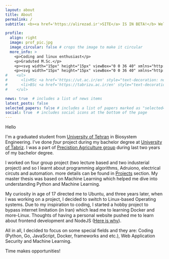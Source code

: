 ```yaml
---
layout: about
title: About
permalink: /
subtitle: <b><a href='https://alirezad.ir'>SITE</a> IS IN BETA!</b> Welcome!

profile:
  align: right
  image: prof_pic.jpg
  image_circular: false # crops the image to make it circular
  more_info: >
    <p>Coding and linux enthusiast</p>
    <p>Graduted M.Sc.</p>
    <p><svg width="15px" height="15px" viewBox="0 0 36 40" xmlns="http://www.w3.org/2000/svg" xmlns:xlink="http://www.w3.org/1999/xlink" aria-hidden="true" role="img" class="iconify iconify--twemoji" preserveAspectRatio="xMidYMid meet" fill="#000000" stroke="#000000" stroke-width="0.00036"><g id="SVGRepo_bgCarrier" stroke-width="0"></g><g id="SVGRepo_tracerCarrier" stroke-linecap="round" stroke-linejoin="round"></g><g id="SVGRepo_iconCarrier"><path fill="#31373D" d="M34.459 1.375a2.999 2.999 0 0 0-4.149.884L13.5 28.17l-8.198-7.58a2.999 2.999 0 1 0-4.073 4.405l10.764 9.952s.309.266.452.359a2.999 2.999 0 0 0 4.15-.884L35.343 5.524a2.999 2.999 0 0 0-.884-4.149z"></path></g></svg> MSc <a href='https://ut.ac.ir/en' style="text-decoration: none; color: inherit;">University of Tehran</a></p>
    <p><svg width="15px" height="15px" viewBox="0 0 36 40" xmlns="http://www.w3.org/2000/svg" xmlns:xlink="http://www.w3.org/1999/xlink" aria-hidden="true" role="img" class="iconify iconify--twemoji" preserveAspectRatio="xMidYMid meet" fill="#000000" stroke="#000000" stroke-width="0.00036"><g id="SVGRepo_bgCarrier" stroke-width="0"></g><g id="SVGRepo_tracerCarrier" stroke-linecap="round" stroke-linejoin="round"></g><g id="SVGRepo_iconCarrier"><path fill="#31373D" d="M34.459 1.375a2.999 2.999 0 0 0-4.149.884L13.5 28.17l-8.198-7.58a2.999 2.999 0 1 0-4.073 4.405l10.764 9.952s.309.266.452.359a2.999 2.999 0 0 0 4.15-.884L35.343 5.524a2.999 2.999 0 0 0-.884-4.149z"></path></g></svg> BSc <a href='https://tabrizu.ac.ir/en' style="text-decoration: none; color: inherit;">Tabriz University</a></p>
#    <ul>
#      <li>MSc <a href='https://ut.ac.ir/en' style="text-decoration: none; color: inherit;">University of Tehran</a></li>
#      <li>BSc <a href='https://tabrizu.ac.ir/en' style="text-decoration: none; color: inherit;">Tabriz University</a></li>
#    </ul>

news: true  # includes a list of news items
latest_posts: false
selected_papers: false # includes a list of papers marked as "selected={true}"
social: true  # includes social icons at the bottom of the page
---
```

Hello

I'm a graduated student from [University of Tehran](https://ut.ac.ir/en) in Biosystem Engineering. I've done _four_ project during my bachelor degree at [University of Tabriz](https://tabrizu.ac.ir/en).
I was a part of [Precistion Agriculture group](http://infoag.ir/en/) during last two years of my bachelor degree.

I worked on four group project (two lecture based and two industerial project) and so I learnt about programming algorithms, Adruiono, electrical circuts and automation. more details can be found in [Projects](https://alirezad.ir/projects/) section.
My master thesis was based on Machine Learning which helped me dive into understanding Python and Machine Learning.

My curiosity in age of 17 directed me to Ubuntu, and three years later, when I was working on a project, I decided to switch to Linux-based Operating systems. Due to my inspiration to coding, I started a hobby project to bypass internet limitation (in Iran) which lead me to learning Docker and more-Linux. Thoughts of having a personal website pushed me to learn about frontend development and NodeJS ([Here is why](https://blog.alirezad.ir/posts/use-notion-as-cms-for-jekyll/)).

All in all, I decided to focus on some special fields and they are: Coding (Python, Go, JavaScript, Docker, frameworks and etc.), Web Application Security and Machine Learning.

Time makes opportunities!
